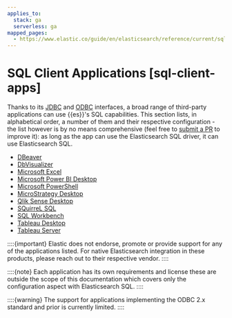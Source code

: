 ```yaml
---
applies_to:
  stack: ga
  serverless: ga
mapped_pages:
  - https://www.elastic.co/guide/en/elasticsearch/reference/current/sql-client-apps.html
---
```


# SQL Client Applications [sql-client-apps]

Thanks to its [JDBC](sql-jdbc.md) and [ODBC](sql-odbc.md) interfaces, a broad range of third-party applications can use {{es}}'s SQL capabilities. This section lists, in alphabetical order, a number of them and their respective configuration - the list however is by no means comprehensive (feel free to [submit a PR](https://www.elastic.co/blog/art-of-pull-request) to improve it): as long as the app can use the Elasticsearch SQL driver, it can use Elasticsearch SQL.

* [DBeaver](sql-client-apps-dbeaver.md)
* [DbVisualizer](sql-client-apps-dbvis.md)
* [Microsoft Excel](sql-client-apps-excel.md)
* [Microsoft Power BI Desktop](sql-client-apps-powerbi.md)
* [Microsoft PowerShell](sql-client-apps-ps1.md)
* [MicroStrategy Desktop](sql-client-apps-microstrat.md)
* [Qlik Sense Desktop](sql-client-apps-qlik.md)
* [SQuirreL SQL](sql-client-apps-squirrel.md)
* [SQL Workbench](sql-client-apps-workbench.md)
* [Tableau Desktop](sql-client-apps-tableau-desktop.md)
* [Tableau Server](sql-client-apps-tableau-server.md)

::::{important} 
Elastic does not endorse, promote or provide support for any of the applications listed. For native Elasticsearch integration in these products, please reach out to their respective vendor.
::::


::::{note} 
Each application has its own requirements and license these are outside the scope of this documentation which covers only the configuration aspect with Elasticsearch SQL.
::::


::::{warning} 
The support for applications implementing the ODBC 2.x standard and prior is currently limited.
::::













